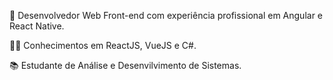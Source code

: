 <p>🚀 Desenvolvedor Web Front-end com experiência profissional em Angular e React Native.</p>
<p>👨‍🎓 Conhecimentos em ReactJS, VueJS e C#.</p>
<p>📚 Estudante de Análise e Desenvilvimento de Sistemas.</p>
